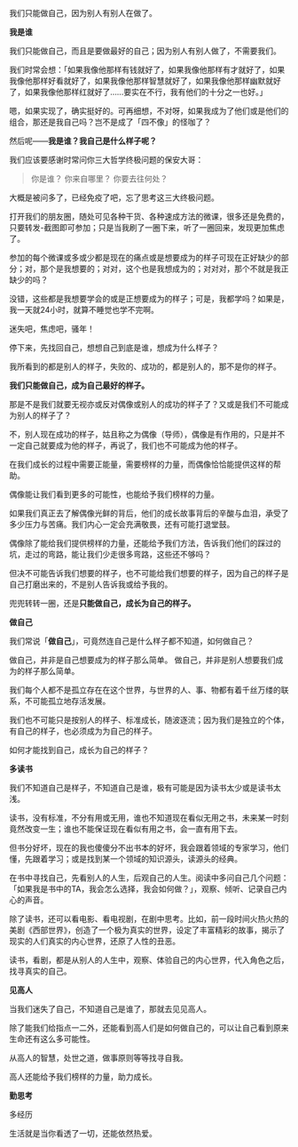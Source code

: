 
我们只能做自己，因为别人有别人在做了。


**我是谁**

我们只能做自己，而且是要做最好的自己；因为别人有别人做了，不需要我们。

我们时常会想：「如果我像他那样有钱就好了，如果我像他那样有才就好了，如果我像他那样好看就好了，如果我像他那样智慧就好了，如果我像他那样幽默就好了，如果我像他那样红就好了……要实在不行，我有他们的十分之一也好。」

嗯，如果实现了，确实挺好的。可再细想，不对呀，如果我成为了他们或是他们的组合，那还是我自己吗？岂不是成了「四不像」的怪咖了？

然后呢——**我是谁？我自己是什么样子呢？**

我们应该要感谢时常问你三大哲学终极问题的保安大哥：

>你是谁？
>你来自哪里？
>你要去往何处？

大概是被问多了，已经免疫了吧，忘了思考这三大终极问题。

打开我们的朋友圈，随处可见各种干货、各种速成方法的微课，很多还是免费的，只要转发-截图即可参加；只是当我刷了一圈下来，听了一圈回来，发现更加焦虑了。

参加的每个微课或多或少都是现在的痛点或是想要成为的样子可现在正好缺少的部分；对，那个是我想要的；对对，这个也是我想成为的；对对对，那个不就是我正缺少的吗？

没错，这些都是我想要学会的或是正想要成为的样子；可是，我都学吗？如果是，我一天就24小时，就算不睡觉也学不完啊。

迷失吧，焦虑吧，骚年！

停下来，先找回自己，想想自己到底是谁，想成为什么样子？

我所看到的都是别人的样子，失败的、成功的，都是别人的，那不是你的样子。

**我们只能做自己，成为自己最好的样子。**

那是不是我们就要无视亦或反对偶像或别人的成功的样子了？又或是我们不可能成为别人的样子了？

不，别人现在成功的样子，姑且称之为偶像（导师），偶像是有作用的，只是并不一定自己就要成为他的样子，再说了，我们也不可能成为他的样子。

在我们成长的过程中需要正能量，需要榜样的力量，而偶像恰恰能提供这样的帮助。

偶像能让我们看到更多的可能性，也能给予我们榜样的力量。

如果我们真正去了解偶像光鲜的背后，他们的成长故事背后的辛酸与血泪，承受了多少压力与苦痛。我们内心一定会充满敬畏，还有可能打退堂鼓。

偶像除了能给我们提供榜样的力量，还能给予我们方法，告诉我们他们的踩过的坑，走过的弯路，能让我们少走很多弯路，这些还不够吗？

但决不可能告诉我们想要的样子，也不可能给我们想要的样子，因为自己的样子是自己打磨出来的，不是别人告诉我或给予我的。

兜兜转转一圈，还是**只能做自己，成长为自己的样子。**


**做自己**

我们常说「**做自己**」，可竟然连自己是什么样子都不知道，如何做自己？

做自己，并非是自己想要成为的样子那么简单。
做自己，并非是别人想要我们成为的样子那么简单。

我们每个人都不是孤立存在在这个世界，与世界的人、事、物都有着千丝万缕的联系，不可能孤立地存活发展。

我们也不可能只是按别人的样子、标准成长，随波逐流；因为我们是独立的个体，有自己的样子，也必须成为为自己的样子。

如何才能找到自己，成长为自己的样子？

**多读书**

我们不知道自己是样子，不知道自己是谁，极有可能是因为读书太少或是读书太浅。

读书，没有标准，不分有用或无用，谁也不知道现在看似无用之书，未来某一时刻竟然改变一生；谁也不能保证现在看似有用之书，会一直有用下去。

但书分好坏，现在的我也傻傻分不出书本的好坏，我会跟着领域的专家学习，他们懂，先跟着学习；或是找到某一个领域的知识源头，读源头的经典。

在书中寻找自己，先看别人的人生，后观自己的人生。阅读中多问自己几个问题：「如果我是书中的TA，我会怎么选择，我会如何做？」，观察、倾听、记录自己内心的声音。

除了读书，还可以看电影、看电视剧，在剧中思考。比如，前一段时间火热火热的美剧《西部世界》，创造了一个极为真实的世界，设定了丰富精彩的故事，揭示了现实的人们真实的内心世界，还原了人性的丑恶。

读书，看剧，都是从别人的人生中，观察、体验自己的内心世界，代入角色之后，找寻真实的自己。


**见高人**

当我们迷失了自己，不知道自己是谁了，那就去见见高人。

除了能我们给指点一二外，还能看到高人们是如何做自己的，可以让自己看到原来生命还有这么多可能性。

从高人的智慧，处世之道，做事原则等等找寻自我。

高人还能给予我们榜样的力量，助力成长。


**勤思考**



多经历







生活就是当你看透了一切，还能依然热爱。




